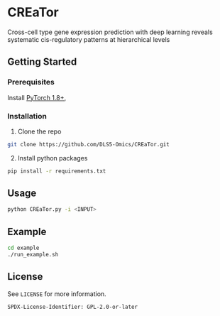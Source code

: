 # CREaTor
Cross-cell type gene expression prediction with deep learning reveals systematic cis-regulatory  patterns at hierarchical levels

## Getting Started
### Prerequisites
Install [PyTorch 1.8+](https://pytorch.org/),

### Installation

1. Clone the repo
```sh
git clone https://github.com/DLS5-Omics/CREaTor.git
```

2. Install python packages
```sh
pip install -r requirements.txt
```

## Usage
```sh
python CREaTor.py -i <INPUT>
```
## Example
```sh
cd example
./run_example.sh
```

## License
See `LICENSE` for more information.

`SPDX-License-Identifier: GPL-2.0-or-later`
